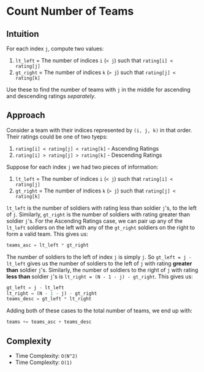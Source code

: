 # Count Number of Teams

## Intuition

For each index `j`, compute two values:
1. `lt_left` = The number of indices `i` (`< j`) such that `rating[i] < rating[j]`
1. `gt_right` = The number of indices `k` (`> j`) such that `rating[j] < rating[k]`

Use these to find the number of teams with `j` in the middle for ascending and descending ratings *separately*.

## Approach

Consider a team with their indices represented by `(i, j, k)` in that order. Their ratings could be one of two tyeps:
1. `rating[i] < rating[j] < rating[k]` - Ascending Ratings
1. `rating[i] > rating[j] > rating[k]` - Descending Ratings

Suppose for each index `j` we had two pieces of information:
1. `lt_left` = The number of indices `i` (`< j`) such that `rating[i] < rating[j]`
1. `gt_right` = The number of indices `k` (`> j`) such that `rating[j] < rating[k]`

`lt_left` is the number of soldiers with rating less than soldier `j`'s, to the left of `j`. Similarly, `gt_right` is the number of soldiers with rating greater than soldier `j`'s. For the Ascending Ratings case, we can pair up any of the `lt_left` soldiers on the left with any of the `gt_right` soldiers on the right to form a valid team. This gives us:

```python
teams_asc = lt_left * gt_right
```

The number of soldiers to the left of index `j` is simply `j`. So `gt_left = j - lt_left` gives us the number of soldiers to the left of `j` with rating **greater than** soldier `j`'s. Similarly, the number of soldiers to the right of `j` with rating **less than** soldier `j`'s is `lt_right = (N - 1 - j) - gt_right`. This gives us:

```python
gt_left = j - lt_left
lt_right = (N - 1 - j) - gt_right
teams_desc = gt_left * lt_right
```

Adding both of these cases to the total number of teams, we end up with:

```python
teams += teams_asc + teams_desc
```

## Complexity

- Time Complexity: `O(N^2)`
- Time Complexity: `O(1)`
